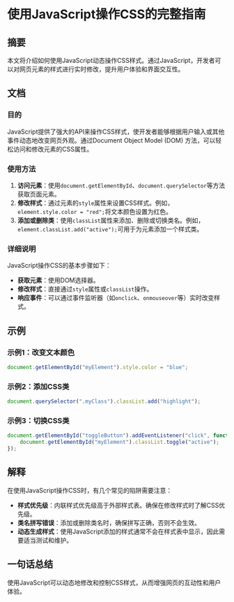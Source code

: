 <!--
Meta Description: # 使用JavaScript操作CSS的完整指南 ## 摘要 本文将介绍如何使用JavaScript动态操作CSS样式。通过JavaScript，开发者可以对网页元素的样式进行实时修改，提升用户体验和界面交互性。 ## 文档 ### 目的 JavaScript提供了强大的API来操作CSS样式，使开...
Meta Keywords: document, classlist, getelementbyid, style, javascript
-->

# 使用JavaScript操作CSS的完整指南

## 摘要
本文将介绍如何使用JavaScript动态操作CSS样式。通过JavaScript，开发者可以对网页元素的样式进行实时修改，提升用户体验和界面交互性。

## 文档
### 目的
JavaScript提供了强大的API来操作CSS样式，使开发者能够根据用户输入或其他事件动态地改变网页外观。通过Document Object Model (DOM) 方法，可以轻松访问和修改元素的CSS属性。

### 使用方法
1. **访问元素**：使用`document.getElementById`、`document.querySelector`等方法获取页面元素。
2. **修改样式**：通过元素的`style`属性来设置CSS样式。例如，`element.style.color = "red";`将文本颜色设置为红色。
3. **添加或删除类**：使用`classList`属性来添加、删除或切换类名。例如，`element.classList.add("active");`可用于为元素添加一个样式类。

### 详细说明
JavaScript操作CSS的基本步骤如下：
- **获取元素**：使用DOM选择器。
- **修改样式**：直接通过`style`属性或`classList`操作。
- **响应事件**：可以通过事件监听器（如`onclick`、`onmouseover`等）实时改变样式。

## 示例
### 示例1：改变文本颜色
```javascript
document.getElementById("myElement").style.color = "blue";
```

### 示例2：添加CSS类
```javascript
document.querySelector(".myClass").classList.add("highlight");
```

### 示例3：切换CSS类
```javascript
document.getElementById("toggleButton").addEventListener("click", function() {
    document.getElementById("myElement").classList.toggle("active");
});
```

## 解释
在使用JavaScript操作CSS时，有几个常见的陷阱需要注意：
- **样式优先级**：内联样式优先级高于外部样式表。确保在修改样式时了解CSS优先级。
- **类名拼写错误**：添加或删除类名时，确保拼写正确，否则不会生效。
- **动态生成样式**：使用JavaScript添加的样式通常不会在样式表中显示，因此需要适当测试和维护。

## 一句话总结
使用JavaScript可以动态地修改和控制CSS样式，从而增强网页的互动性和用户体验。
